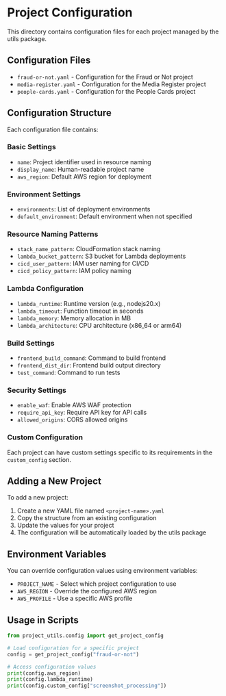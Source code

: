 # Project Configuration

This directory contains configuration files for each project managed by the utils package.

## Configuration Files

- `fraud-or-not.yaml` - Configuration for the Fraud or Not project
- `media-register.yaml` - Configuration for the Media Register project  
- `people-cards.yaml` - Configuration for the People Cards project

## Configuration Structure

Each configuration file contains:

### Basic Settings
- `name`: Project identifier used in resource naming
- `display_name`: Human-readable project name
- `aws_region`: Default AWS region for deployment

### Environment Settings
- `environments`: List of deployment environments
- `default_environment`: Default environment when not specified

### Resource Naming Patterns
- `stack_name_pattern`: CloudFormation stack naming
- `lambda_bucket_pattern`: S3 bucket for Lambda deployments
- `cicd_user_pattern`: IAM user naming for CI/CD
- `cicd_policy_pattern`: IAM policy naming

### Lambda Configuration
- `lambda_runtime`: Runtime version (e.g., nodejs20.x)
- `lambda_timeout`: Function timeout in seconds
- `lambda_memory`: Memory allocation in MB
- `lambda_architecture`: CPU architecture (x86_64 or arm64)

### Build Settings
- `frontend_build_command`: Command to build frontend
- `frontend_dist_dir`: Frontend build output directory
- `test_command`: Command to run tests

### Security Settings
- `enable_waf`: Enable AWS WAF protection
- `require_api_key`: Require API key for API calls
- `allowed_origins`: CORS allowed origins

### Custom Configuration
Each project can have custom settings specific to its requirements in the `custom_config` section.

## Adding a New Project

To add a new project:

1. Create a new YAML file named `<project-name>.yaml`
2. Copy the structure from an existing configuration
3. Update the values for your project
4. The configuration will be automatically loaded by the utils package

## Environment Variables

You can override configuration values using environment variables:
- `PROJECT_NAME` - Select which project configuration to use
- `AWS_REGION` - Override the configured AWS region
- `AWS_PROFILE` - Use a specific AWS profile

## Usage in Scripts

```python
from project_utils.config import get_project_config

# Load configuration for a specific project
config = get_project_config("fraud-or-not")

# Access configuration values
print(config.aws_region)
print(config.lambda_runtime)
print(config.custom_config["screenshot_processing"])
```